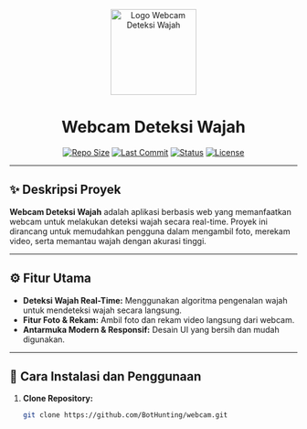 <p align="center">
  <img src="https://static.vecteezy.com/system/resources/previews/020/149/898/non_2x/cctv-security-camera-flat-icon-vector.jpg" alt="Logo Webcam Deteksi Wajah" width="150">
</p>

<h1 align="center">Webcam Deteksi Wajah</h1>

<p align="center">
  <a href="https://github.com/BotHunting/webcam-deteksi-wajah"><img src="https://img.shields.io/github/repo-size/BotHunting/webcam-deteksi-wajah" alt="Repo Size"></a>
  <a href="https://github.com/BotHunting/webcam-deteksi-wajah/commits/main"><img src="https://img.shields.io/github/last-commit/BotHunting/webcam-deteksi-wajah" alt="Last Commit"></a>
  <a href="#"><img src="https://img.shields.io/badge/status-active-brightgreen.svg" alt="Status"></a>
  <a href="#"><img src="https://img.shields.io/badge/license-MIT-blue.svg" alt="License"></a>
</p>

---

## ✨ Deskripsi Proyek

**Webcam Deteksi Wajah** adalah aplikasi berbasis web yang memanfaatkan webcam untuk melakukan deteksi wajah secara real-time. Proyek ini dirancang untuk memudahkan pengguna dalam mengambil foto, merekam video, serta memantau wajah dengan akurasi tinggi.

---

## ⚙️ Fitur Utama

- **Deteksi Wajah Real-Time:** Menggunakan algoritma pengenalan wajah untuk mendeteksi wajah secara langsung.
- **Fitur Foto & Rekam:** Ambil foto dan rekam video langsung dari webcam.
- **Antarmuka Modern & Responsif:** Desain UI yang bersih dan mudah digunakan.

---

## 🚀 Cara Instalasi dan Penggunaan

1. **Clone Repository:**

   ```bash
   git clone https://github.com/BotHunting/webcam.git
